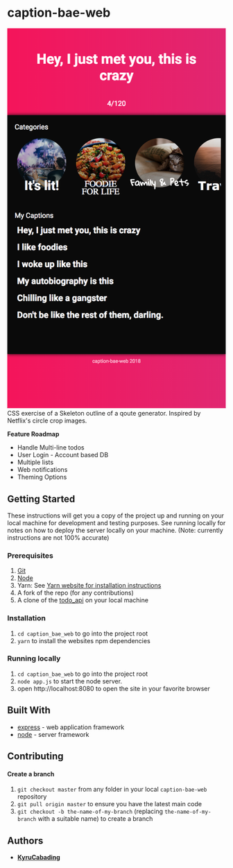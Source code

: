 # caption-bae-web

![caption-bae-web in browser](display.png)
CSS exercise of a Skeleton outline of a qoute generator. Inspired by Netflix's circle crop images.

**Feature Roadmap**
* Handle Multi-line todos
* User Login - Account based DB
* Multiple lists
* Web notifications
* Theming Options


## Getting Started

These instructions will get you a copy of the project up and running on your local machine for development and testing purposes. See running locally for notes on how to deploy the server locally on your machine. (Note: currently instructions are not 100% accurate)

### Prerequisites

1. [Git](https://git-scm.com/book/en/v2/Getting-Started-Installing-Git)
1. [Node](https://nodejs.org/en/)
1. Yarn: See [Yarn website for installation instructions](https://yarnpkg.com/lang/en/docs/install/)
1. A fork of the repo (for any contributions)
1. A clone of the [todo_api](https://github.com/KyruCabading/todo_api) on your local machine

### Installation

1. `cd caption_bae_web` to go into the project root
1. `yarn` to install the websites npm dependencies

### Running locally

1. `cd caption_bae_web` to go into the project root
1. `node app.js` to start the node server.
1. open http://localhost:8080 to open the site in your favorite browser

## Built With

* [express](https://expressjs.com/) - web application framework
* [node](https://nodejs.org/en/) - server framework

## Contributing

#### Create a branch

1. `git checkout master` from any folder in your local `caption-bae-web` repository
1. `git pull origin master` to ensure you have the latest main code
1. `git checkout -b the-name-of-my-branch` (replacing `the-name-of-my-branch` with a suitable name) to create a branch

## Authors

* **[KyruCabading](https://github.com/KyruCabading)** 
